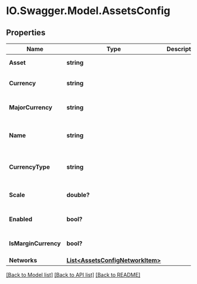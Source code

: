 # IO.Swagger.Model.AssetsConfig
## Properties

Name | Type | Description | Notes
------------ | ------------- | ------------- | -------------
**Asset** | **string** |  | [default to "XBT"]
**Currency** | **string** |  | [optional] [default to "XBt"]
**MajorCurrency** | **string** |  | [optional] [default to "XBT"]
**Name** | **string** |  | [optional] [default to "Bitcoin"]
**CurrencyType** | **string** |  | [optional] [default to "Crypto"]
**Scale** | **double?** |  | [optional] [default to 8.0]
**Enabled** | **bool?** |  | [optional] [default to true]
**IsMarginCurrency** | **bool?** |  | [optional] [default to true]
**Networks** | [**List&lt;AssetsConfigNetworkItem&gt;**](AssetsConfigNetworkItem.md) |  | [optional] 

[[Back to Model list]](../README.md#documentation-for-models) [[Back to API list]](../README.md#documentation-for-api-endpoints) [[Back to README]](../README.md)

